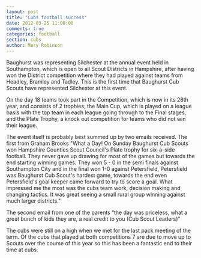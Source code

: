 ```yaml
---
layout: post
title: "Cubs football success"
date: 2012-03-25 11:00:00
comments: true
categories: football
section: cubs
author: Mary Robinson
---
```


Baughurst was representing Silchester at the annual event held in Southampton, which is open to all Scout Districts in Hampshire, after having won the District competition where they had played against teams from Headley, Bramley and Tadley. This is the first time that Baughurst Cub Scouts have represented Silchester at this event.

On the day 18 teams took part in the Competition, which is now in its 28th year, and consists of 2 trophies; the Main Cup, which is played on a league basis with the top team in each league going through to the Final stages, and the Plate Trophy, a knock out competition for teams who did not win their league.

The event itself is probably best summed up by two emails received. 
The first from Graham Brooks  "What a Day! On Sunday Baughurst Cub Scouts won Hampshire Counties Scout Council's Plate trophy for six-a-side football. They never gave up drawing for most of the games  but towards the end starting winning games. They won 5 - 0 in the semi finals against Southampton City and in the final won 1-0 against Petersfield,  Petersfield was Baughurst Cub Scout's hardest game, towards the end even Petersfield's goal keeper came forward to try to score a goal. What impressed me the most was the cubs team work, decision making and changing tactics. It was great seeing a small rural group winning against much larger districts."

The second email from one of the parents “the day was priceless, what a great bunch of kids they are,  a real credit to you (Cub Scout Leaders)”

The cubs were still on a high when we met for the last pack meeting of the term. Of the cubs that played at both competitions 7 are due to move up to Scouts over the course of this year so this has been a fantastic end to their time at cubs.